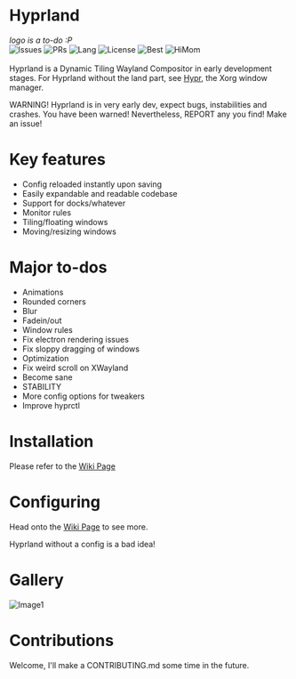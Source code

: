 # Hyprland
*logo is a to-do :P*<br/>
![Issues](https://img.shields.io/github/issues/vaxerski/Hyprland)
![PRs](https://img.shields.io/github/issues-pr/vaxerski/Hyprland)
![Lang](https://img.shields.io/github/languages/top/vaxerski/Hyprland)
![License](https://img.shields.io/github/license/vaxerski/Hyprland)
![Best](https://img.shields.io/badge/Standard-C%2B%2B20-success)
![HiMom](https://img.shields.io/badge/Hi-mom!-ff69b4)
<br/><br/>
Hyprland is a Dynamic Tiling Wayland Compositor in early development stages.
For Hyprland without the land part, see [Hypr](https://github.com/vaxerski/Hypr), the Xorg window manager.


WARNING! 
Hyprland is in very early dev, expect bugs, instabilities and crashes. You have been warned!
Nevertheless, REPORT any you find! Make an issue!

# Key features
 - Config reloaded instantly upon saving
 - Easily expandable and readable codebase
 - Support for docks/whatever
 - Monitor rules
 - Tiling/floating windows
 - Moving/resizing windows

# Major to-dos
 - Animations
 - Rounded corners
 - Blur
 - Fadein/out
 - Window rules
 - Fix electron rendering issues
 - Fix sloppy dragging of windows
 - Optimization
 - Fix weird scroll on XWayland
 - Become sane
 - STABILITY
 - More config options for tweakers
 - Improve hyprctl

# Installation
Please refer to the [Wiki Page](https://github.com/vaxerski/Hyprland/wiki/Installation)
<br/>

# Configuring
Head onto the [Wiki Page](https://github.com/vaxerski/Hyprland/wiki/Configuring-Hyprland) to see more.

Hyprland without a config is a bad idea!
<br/>

# Gallery
![Image1](https://i.imgur.com/SIPepse.png)
<br/>

# Contributions
Welcome, I'll make a CONTRIBUTING.md some time in the future.
